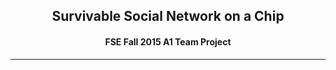 <h2 align="center">Survivable Social Network on a Chip</h2>
<h4 align="center">FSE Fall 2015 A1 Team Project</h4>

---

